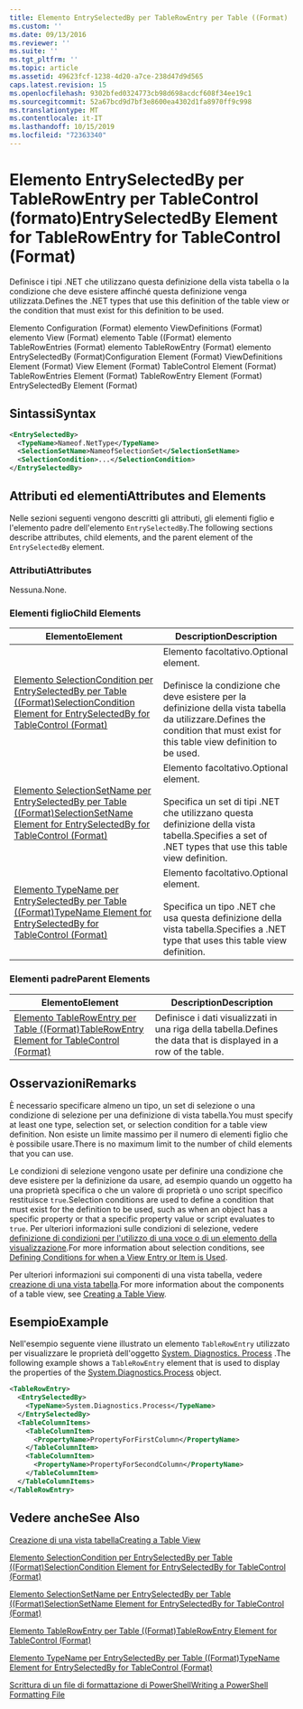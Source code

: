 ```yaml
---
title: Elemento EntrySelectedBy per TableRowEntry per Table ((Format) | Microsoft Docs
ms.custom: ''
ms.date: 09/13/2016
ms.reviewer: ''
ms.suite: ''
ms.tgt_pltfrm: ''
ms.topic: article
ms.assetid: 49623fcf-1238-4d20-a7ce-238d47d9d565
caps.latest.revision: 15
ms.openlocfilehash: 9302bfed0324773cb98d698acdcf608f34ee19c1
ms.sourcegitcommit: 52a67bcd9d7bf3e8600ea4302d1fa8970ff9c998
ms.translationtype: MT
ms.contentlocale: it-IT
ms.lasthandoff: 10/15/2019
ms.locfileid: "72363340"
---
```

# <a name="entryselectedby-element-for-tablerowentry--for-tablecontrol-format"></a><span data-ttu-id="1e5a7-102">Elemento EntrySelectedBy per TableRowEntry per TableControl (formato)</span><span class="sxs-lookup"><span data-stu-id="1e5a7-102">EntrySelectedBy Element for TableRowEntry  for TableControl (Format)</span></span>

<span data-ttu-id="1e5a7-103">Definisce i tipi .NET che utilizzano questa definizione della vista tabella o la condizione che deve esistere affinché questa definizione venga utilizzata.</span><span class="sxs-lookup"><span data-stu-id="1e5a7-103">Defines the .NET types that use this definition of the table view or the condition that must exist for this definition to be used.</span></span>

<span data-ttu-id="1e5a7-104">Elemento Configuration (Format) elemento ViewDefinitions (Format) elemento View (Format) elemento Table ((Format) elemento TableRowEntries (Format) elemento TableRowEntry (Format) elemento EntrySelectedBy (Format)</span><span class="sxs-lookup"><span data-stu-id="1e5a7-104">Configuration Element (Format) ViewDefinitions Element (Format) View Element (Format) TableControl Element (Format) TableRowEntries Element (Format) TableRowEntry Element (Format) EntrySelectedBy Element (Format)</span></span>

## <a name="syntax"></a><span data-ttu-id="1e5a7-105">Sintassi</span><span class="sxs-lookup"><span data-stu-id="1e5a7-105">Syntax</span></span>

```xml
<EntrySelectedBy>
  <TypeName>Nameof.NetType</TypeName>
  <SelectionSetName>NameofSelectionSet</SelectionSetName>
  <SelectionCondition>...</SelectionCondition>
</EntrySelectedBy>
```

## <a name="attributes-and-elements"></a><span data-ttu-id="1e5a7-106">Attributi ed elementi</span><span class="sxs-lookup"><span data-stu-id="1e5a7-106">Attributes and Elements</span></span>

<span data-ttu-id="1e5a7-107">Nelle sezioni seguenti vengono descritti gli attributi, gli elementi figlio e l'elemento padre dell'elemento `EntrySelectedBy`.</span><span class="sxs-lookup"><span data-stu-id="1e5a7-107">The following sections describe attributes, child elements, and the parent element of the `EntrySelectedBy` element.</span></span>

### <a name="attributes"></a><span data-ttu-id="1e5a7-108">Attributi</span><span class="sxs-lookup"><span data-stu-id="1e5a7-108">Attributes</span></span>

<span data-ttu-id="1e5a7-109">Nessuna.</span><span class="sxs-lookup"><span data-stu-id="1e5a7-109">None.</span></span>

### <a name="child-elements"></a><span data-ttu-id="1e5a7-110">Elementi figlio</span><span class="sxs-lookup"><span data-stu-id="1e5a7-110">Child Elements</span></span>

|<span data-ttu-id="1e5a7-111">Elemento</span><span class="sxs-lookup"><span data-stu-id="1e5a7-111">Element</span></span>|<span data-ttu-id="1e5a7-112">Description</span><span class="sxs-lookup"><span data-stu-id="1e5a7-112">Description</span></span>|
|-------------|-----------------|
|[<span data-ttu-id="1e5a7-113">Elemento SelectionCondition per EntrySelectedBy per Table ((Format)</span><span class="sxs-lookup"><span data-stu-id="1e5a7-113">SelectionCondition Element for EntrySelectedBy for TableControl (Format)</span></span>](./selectioncondition-element-for-entryselectedby-for-tablecontrol-format.md)|<span data-ttu-id="1e5a7-114">Elemento facoltativo.</span><span class="sxs-lookup"><span data-stu-id="1e5a7-114">Optional element.</span></span><br /><br /> <span data-ttu-id="1e5a7-115">Definisce la condizione che deve esistere per la definizione della vista tabella da utilizzare.</span><span class="sxs-lookup"><span data-stu-id="1e5a7-115">Defines the condition that must exist for this table view definition to be used.</span></span>|
|[<span data-ttu-id="1e5a7-116">Elemento SelectionSetName per EntrySelectedBy per Table ((Format)</span><span class="sxs-lookup"><span data-stu-id="1e5a7-116">SelectionSetName Element for EntrySelectedBy for TableControl (Format)</span></span>](./selectionsetname-element-for-entryselectedby-for-tablecontrol-format.md)|<span data-ttu-id="1e5a7-117">Elemento facoltativo.</span><span class="sxs-lookup"><span data-stu-id="1e5a7-117">Optional element.</span></span><br /><br /> <span data-ttu-id="1e5a7-118">Specifica un set di tipi .NET che utilizzano questa definizione della vista tabella.</span><span class="sxs-lookup"><span data-stu-id="1e5a7-118">Specifies a set of .NET types that use this table view definition.</span></span>|
|[<span data-ttu-id="1e5a7-119">Elemento TypeName per EntrySelectedBy per Table ((Format)</span><span class="sxs-lookup"><span data-stu-id="1e5a7-119">TypeName Element for EntrySelectedBy for TableControl (Format)</span></span>](./typename-element-for-entryselectedby-for-tablecontrol-format.md)|<span data-ttu-id="1e5a7-120">Elemento facoltativo.</span><span class="sxs-lookup"><span data-stu-id="1e5a7-120">Optional element.</span></span><br /><br /> <span data-ttu-id="1e5a7-121">Specifica un tipo .NET che usa questa definizione della vista tabella.</span><span class="sxs-lookup"><span data-stu-id="1e5a7-121">Specifies a .NET type that uses this table view definition.</span></span>|

### <a name="parent-elements"></a><span data-ttu-id="1e5a7-122">Elementi padre</span><span class="sxs-lookup"><span data-stu-id="1e5a7-122">Parent Elements</span></span>

|<span data-ttu-id="1e5a7-123">Elemento</span><span class="sxs-lookup"><span data-stu-id="1e5a7-123">Element</span></span>|<span data-ttu-id="1e5a7-124">Description</span><span class="sxs-lookup"><span data-stu-id="1e5a7-124">Description</span></span>|
|-------------|-----------------|
|[<span data-ttu-id="1e5a7-125">Elemento TableRowEntry per Table ((Format)</span><span class="sxs-lookup"><span data-stu-id="1e5a7-125">TableRowEntry Element for TableControl (Format)</span></span>](./tablerowentry-element-for-tablerowentries-for-tablecontrol-format.md)|<span data-ttu-id="1e5a7-126">Definisce i dati visualizzati in una riga della tabella.</span><span class="sxs-lookup"><span data-stu-id="1e5a7-126">Defines the data that is displayed in a row of the table.</span></span>|

## <a name="remarks"></a><span data-ttu-id="1e5a7-127">Osservazioni</span><span class="sxs-lookup"><span data-stu-id="1e5a7-127">Remarks</span></span>

<span data-ttu-id="1e5a7-128">È necessario specificare almeno un tipo, un set di selezione o una condizione di selezione per una definizione di vista tabella.</span><span class="sxs-lookup"><span data-stu-id="1e5a7-128">You must specify at least one type, selection set, or selection condition for a table view definition.</span></span> <span data-ttu-id="1e5a7-129">Non esiste un limite massimo per il numero di elementi figlio che è possibile usare.</span><span class="sxs-lookup"><span data-stu-id="1e5a7-129">There is no maximum limit to the number of child elements that you can use.</span></span>

<span data-ttu-id="1e5a7-130">Le condizioni di selezione vengono usate per definire una condizione che deve esistere per la definizione da usare, ad esempio quando un oggetto ha una proprietà specifica o che un valore di proprietà o uno script specifico restituisce `true`.</span><span class="sxs-lookup"><span data-stu-id="1e5a7-130">Selection conditions are used to define a condition that must exist for the definition to be used, such as when an object has a specific property or that a specific property value or script evaluates to `true`.</span></span> <span data-ttu-id="1e5a7-131">Per ulteriori informazioni sulle condizioni di selezione, vedere [definizione di condizioni per l'utilizzo di una voce o di un elemento della visualizzazione](./defining-conditions-for-displaying-data.md).</span><span class="sxs-lookup"><span data-stu-id="1e5a7-131">For more information about selection conditions, see [Defining Conditions for when a View Entry or Item is Used](./defining-conditions-for-displaying-data.md).</span></span>

<span data-ttu-id="1e5a7-132">Per ulteriori informazioni sui componenti di una vista tabella, vedere [creazione di una vista tabella](./creating-a-table-view.md).</span><span class="sxs-lookup"><span data-stu-id="1e5a7-132">For more information about the components of a table view, see [Creating a Table View](./creating-a-table-view.md).</span></span>

## <a name="example"></a><span data-ttu-id="1e5a7-133">Esempio</span><span class="sxs-lookup"><span data-stu-id="1e5a7-133">Example</span></span>

<span data-ttu-id="1e5a7-134">Nell'esempio seguente viene illustrato un elemento `TableRowEntry` utilizzato per visualizzare le proprietà dell'oggetto [System. Diagnostics. Process](/dotnet/api/System.Diagnostics.Process) .</span><span class="sxs-lookup"><span data-stu-id="1e5a7-134">The following example shows a `TableRowEntry` element that is used to display the properties of the [System.Diagnostics.Process](/dotnet/api/System.Diagnostics.Process) object.</span></span>

```xml
<TableRowEntry>
  <EntrySelectedBy>
    <TypeName>System.Diagnostics.Process</TypeName>
  </EntrySelectedBy>
  <TableColumnItems>
    <TableColumnItem>
      <PropertyName>PropertyForFirstColumn</PropertyName>
    </TableColumnItem>
    <TableColumnItem>
      <PropertyName>PropertyForSecondColumn</PropertyName>
    </TableColumnItem>
  </TableColumnItems>
</TableRowEntry>
```

## <a name="see-also"></a><span data-ttu-id="1e5a7-135">Vedere anche</span><span class="sxs-lookup"><span data-stu-id="1e5a7-135">See Also</span></span>

[<span data-ttu-id="1e5a7-136">Creazione di una vista tabella</span><span class="sxs-lookup"><span data-stu-id="1e5a7-136">Creating a Table View</span></span>](./creating-a-table-view.md)

[<span data-ttu-id="1e5a7-137">Elemento SelectionCondition per EntrySelectedBy per Table ((Format)</span><span class="sxs-lookup"><span data-stu-id="1e5a7-137">SelectionCondition Element for EntrySelectedBy for TableControl (Format)</span></span>](./selectioncondition-element-for-entryselectedby-for-tablecontrol-format.md)

[<span data-ttu-id="1e5a7-138">Elemento SelectionSetName per EntrySelectedBy per Table ((Format)</span><span class="sxs-lookup"><span data-stu-id="1e5a7-138">SelectionSetName Element for EntrySelectedBy for TableControl (Format)</span></span>](./selectionsetname-element-for-entryselectedby-for-tablecontrol-format.md)

[<span data-ttu-id="1e5a7-139">Elemento TableRowEntry per Table ((Format)</span><span class="sxs-lookup"><span data-stu-id="1e5a7-139">TableRowEntry Element for TableControl (Format)</span></span>](./tablerowentry-element-for-tablerowentries-for-tablecontrol-format.md)

[<span data-ttu-id="1e5a7-140">Elemento TypeName per EntrySelectedBy per Table ((Format)</span><span class="sxs-lookup"><span data-stu-id="1e5a7-140">TypeName Element for EntrySelectedBy for TableControl (Format)</span></span>](./typename-element-for-entryselectedby-for-tablecontrol-format.md)

[<span data-ttu-id="1e5a7-141">Scrittura di un file di formattazione di PowerShell</span><span class="sxs-lookup"><span data-stu-id="1e5a7-141">Writing a PowerShell Formatting File</span></span>](./writing-a-powershell-formatting-file.md)
